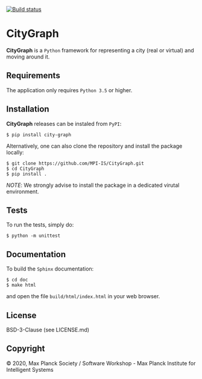 [![Build status](https://raw.githubusercontent.com/MPI-IS-BambooAgent/sw_badges/master/badges/plans/citygraph/tag.svg?sanitize=true)](https://atlas.is.localnet/bamboo/browse/BAMEI-CIT)

CityGraph
=========

**CityGraph** is a `Python` framework for representing a city (real or virtual) and moving around it.

Requirements
------------

The application only requires `Python 3.5` or higher.

Installation
------------

**CityGraph** releases can be instaled from `PyPI`:

```
$ pip install city-graph
```

Alternatively, one can also clone the repository and install the package locally:

```
$ git clone https://github.com/MPI-IS/CityGraph.git
$ cd CityGraph
$ pip install .
```

*NOTE*: We strongly advise to install the package in a dedicated virutal environment.

Tests
-----

To run the tests, simply do:

```
$ python -m unittest
```

Documentation
-------------

To build the `Sphinx` documentation:

```
$ cd doc
$ make html
```
and open the file `build/html/index.html` in your web browser.

License
-------

BSD-3-Clause (see LICENSE.md)

Copyright
---------
© 2020, Max Planck Society / Software Workshop - Max Planck Institute for Intelligent Systems
